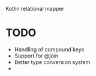 Kotlin relational mapper

TODO
====

* Handling of compound keys
* Support for @join
* Better type conversion system
*